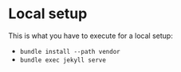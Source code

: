 # Local setup
This is what you have to execute for a local setup:
- `bundle install --path vendor`
- `bundle exec jekyll serve`